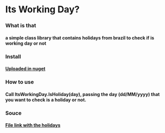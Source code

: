 # Its Working Day? 

### What is that
#### a simple class library that contains holidays from brazil to check if is working day or not

### Install
#### [Uploaded in nuget](https://www.nuget.org/packages/ItsWorkingDay)

### How to use
#### Call ItsWorkingDay.IsHoliday(day), passing the day (dd/MM/yyyy) that you want to check is a holiday or not.

### Souce
#### [File link with the holidays](https://www.anbima.com.br/feriados/feriados.asp)
